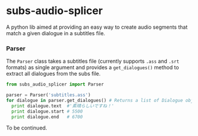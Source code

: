 # subs-audio-splicer
A python lib aimed at providing an easy way to create audio segments that match a given dialogue in a subtitles file. 

### Parser ###
The `Parser` class takes a subtitles file (currently supports `.ass` and `.srt` formats) as single argument and provides a `get_dialogues()` method to extract all dialogues from the subs file. 
``` python
from subs_audio_splicer import Parser

parser = Parser('subtitles.ass')
for dialogue in parser.get_dialogues() # Returns a list of Dialogue objects
  print dialogue.text  #'素晴らしいですね！'
  print dialogue.start # 5500 
  print dialogue.end   # 6700
```

To be continued.
